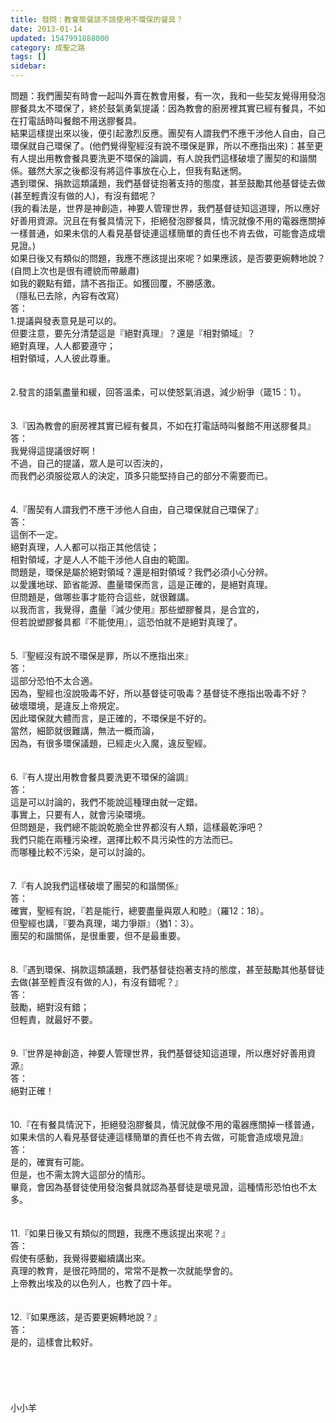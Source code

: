 ```yaml
---
title: 發問：教會聚餐該不該使用不環保的餐具？
date: 2013-01-14
updated: 1547991888000
category: 成聖之路
tags: []
sidebar: 
---
```


<p>問題：我們團契有時會一起叫外賣在教會用餐，有一次，我和一些契友覺得用發泡膠餐具太不環保了，終於鼓氣勇氣提議：因為教會的廚房裡其實已經有餐具，不如在打電話時叫餐館不用送膠餐具。<br/>  結果這樣提出來以後，便引起激烈反應。團契有人謂我們不應干涉他人自由，自己環保就自己環保了。(他們覺得聖經沒有說不環保是罪，所以不應指出來)：甚至更有人提出用教會餐具要洗更不環保的論調，有人說我們這樣破壞了團契的和諧關係。雖然大家之後都沒有將這件事放在心上，但我有點迷惘。<br/>  遇到環保、捐款這類議題，我們基督徒抱著支持的態度，甚至鼓勵其他基督徒去做(甚至輕責沒有做的人)，有沒有錯呢？<br/>(我的看法是，世界是神創造，神要人管理世界，我們基督徒知這道理，所以應好好善用資源。況且在有餐具情況下，拒絕發泡膠餐具，情況就像不用的電器應關掉一樣普通，如果未信的人看見基督徒連這樣簡單的責任也不肯去做，可能會造成壞見證。)<br/> 如果日後又有類似的問題，我應不應該提出來呢？如果應該，是否要更婉轉地說？(自問上次也是很有禮貌而帶嚴肅)<br/>  如我的觀點有錯，請不吝指正。如獲回覆，不勝感激。<br/>（隱私已去除，內容有改寫）<br/><!--more-->答：<br/>1.提議與發表意見是可以的。<br/>但要注意，要先分清楚這是『絕對真理』？還是『相對領域』？<br/>絕對真理，人人都要遵守；<br/>相對領域，人人彼此尊重。<br/><br/> <br/>2.發言的語氣盡量和緩，回答溫柔，可以使怒氣消退，減少紛爭（箴15：1）。<br/><br/> <br/>3.『因為教會的廚房裡其實已經有餐具，不如在打電話時叫餐館不用送膠餐具』<br/>答：<br/>我覺得這提議很好啊！<br/>不過，自己的提議，眾人是可以否決的，<br/>而我們必須服從眾人的決定，頂多只能堅持自己的部分不需要而已。<br/><br/> <br/>4.『團契有人謂我們不應干涉他人自由，自己環保就自己環保了』<br/>答：<br/>這倒不一定。<br/>絕對真理，人人都可以指正其他信徒；<br/>相對領域，才是人人不能干涉他人自由的範圍。<br/>問題是，環保是屬於絕對領域？還是相對領域？我們必須小心分辨。<br/>以愛護地球、節省能源、盡量環保而言，這是正確的，是絕對真理。<br/>但問題是，做哪些事才能符合這些，就很難講。<br/>以我而言，我覺得，盡量『減少使用』那些塑膠餐具，是合宜的，<br/>但若說塑膠餐具都『不能使用』，這恐怕就不是絕對真理了。<br/> <br/><br/>5.『聖經沒有說不環保是罪，所以不應指出來』<br/>答：<br/>這部分恐怕不太合適。<br/>因為，聖經也沒說吸毒不好，所以基督徒可吸毒？基督徒不應指出吸毒不好？<br/>破壞環境，是違反上帝規定。<br/>因此環保就大體而言，是正確的，不環保是不好的。<br/>當然，細節就很難講，無法一概而論，<br/>因為，有很多環保議題，已經走火入魔，違反聖經。<br/> <br/><br/>6.『有人提出用教會餐具要洗更不環保的論調』<br/>答：<br/>這是可以討論的，我們不能說這種理由就一定錯。<br/>事實上，只要有人，就會污染環境。<br/>但問題是，我們總不能說乾脆全世界都沒有人類，這樣最乾淨吧？<br/>我們只能在兩種污染裡，選擇比較不具污染性的方法而已。<br/>而哪種比較不污染，是可以討論的。<br/> <br/><br/>7.『有人說我們這樣破壞了團契的和諧關係』<br/>答：<br/>確實，聖經有說，『若是能行，總要盡量與眾人和睦』（羅12：18）。<br/>但聖經也講，『要為真理，竭力爭辯』（猶1：3）。<br/>團契的和諧關係，是很重要，但不是最重要。<br/> <br/><br/>8.『遇到環保、捐款這類議題，我們基督徒抱著支持的態度，甚至鼓勵其他基督徒去做(甚至輕責沒有做的人)，有沒有錯呢？』<br/>答：<br/>鼓勵，絕對沒有錯；<br/>但輕責，就最好不要。<br/><br/> <br/>9.『世界是神創造，神要人管理世界，我們基督徒知這道理，所以應好好善用資源』<br/>答：<br/>絕對正確！<br/><br/> <br/>10.『在有餐具情況下，拒絕發泡膠餐具，情況就像不用的電器應關掉一樣普通，如果未信的人看見基督徒連這樣簡單的責任也不肯去做，可能會造成壞見證』<br/>答：<br/>是的，確實有可能。<br/>但是，也不需太誇大這部分的情形。<br/>畢竟，會因為基督徒使用發泡餐具就認為基督徒是壞見證，這種情形恐怕也不太多。<br/><br/> <br/>11.『如果日後又有類似的問題，我應不應該提出來呢？』<br/>答：<br/>假使有感動，我覺得要繼續講出來。<br/>真理的教育，是很花時間的，常常不是教一次就能學會的。<br/>上帝教出埃及的以色列人，也教了四十年。<br/><br/> <br/>12.『如果應該，是否要更婉轉地說？』<br/>答：<br/>是的，這樣會比較好。<br/> <br/> <br/><br/><br/><br/>小小羊<br/><br/><br/><br/><br/><br/><br/>
</p>